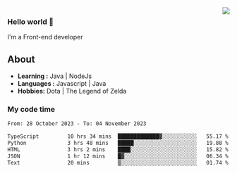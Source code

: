 <img align='right' src="https://github-readme-stats.vercel.app/api?username=jumodada&show_icons=true&theme=vue">

### Hello world 👋

I'm a Front-end developer 
    
## About
-  **Learning :** Java | NodeJs
-  **Languages :** Javascript | Java
-  **Hobbies:** Dota | The Legend of Zelda

### My code time

<!--START_SECTION:waka-->

```txt
From: 28 October 2023 - To: 04 November 2023

TypeScript         10 hrs 34 mins  █████████████▓░░░░░░░░░░░   55.17 %
Python             3 hrs 48 mins   █████░░░░░░░░░░░░░░░░░░░░   19.88 %
HTML               3 hrs 2 mins    ████░░░░░░░░░░░░░░░░░░░░░   15.82 %
JSON               1 hr 12 mins    █▓░░░░░░░░░░░░░░░░░░░░░░░   06.34 %
Text               20 mins         ▒░░░░░░░░░░░░░░░░░░░░░░░░   01.74 %
```

<!--END_SECTION:waka-->
